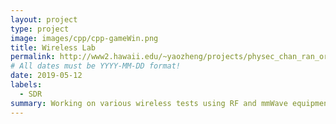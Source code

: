 ```yaml
---
layout: project
type: project
image: images/cpp/cpp-gameWin.png
title: Wireless Lab
permalink: http://www2.hawaii.edu/~yaozheng/projects/physec_chan_ran_orth_blnd/
# All dates must be YYYY-MM-DD format!
date: 2019-05-12
labels:
  - SDR
summary: Working on various wireless tests using RF and mmWave equipment.
---
```

